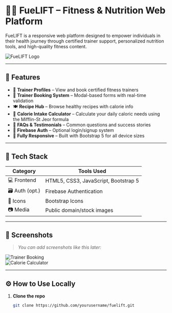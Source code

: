 # 🏋️‍♂️ FueLIFT – Fitness & Nutrition Web Platform

FueLIFT is a responsive web platform designed to empower individuals in their health journey through certified trainer support, personalized nutrition tools, and high-quality fitness content.

![FueLIFT Logo](images/logo.jpg) <!-- Replace with your banner image if available -->

---

## 🚀 Features

- 💪 **Trainer Profiles** – View and book certified fitness trainers  
- 🧾 **Trainer Booking System** – Modal-based forms with real-time validation  
- 🍽️ **Recipe Hub** – Browse healthy recipes with calorie info  
- 🧮 **Calorie Intake Calculator** – Calculate your daily caloric needs using the Mifflin-St Jeor formula  
- 🧠 **FAQs & Testimonials** – Common questions and success stories  
- 🔐 **Firebase Auth** – Optional login/signup system  
- 📱 **Fully Responsive** – Built with Bootstrap 5 for all device sizes

---

## 🔧 Tech Stack

| Category       | Tools Used                      |
|----------------|----------------------------------|
| 💻 Frontend    | HTML5, CSS3, JavaScript, Bootstrap 5 |
| 🗃 Auth (opt.) | Firebase Authentication          |
| 🎨 Icons       | Bootstrap Icons                  |
| 📷 Media       | Public domain/stock images       |

---

## 📸 Screenshots

> _You can add screenshots like this later:_

![Trainer Booking](images/screenshots/booking.png)  
![Calorie Calculator](images/screenshots/calculator.png)

---

## ⚙️ How to Use Locally

1. **Clone the repo**
   ```bash
   git clone https://github.com/yourusername/fuelift.git
